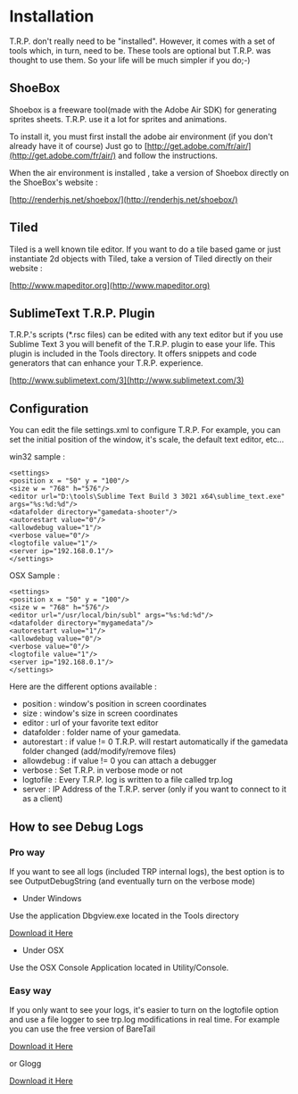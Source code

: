 
# Installation

T.R.P. don't really need to be "installed". However, it comes with a set of tools which, in turn, need to be. These tools are optional but T.R.P. was thought to use them. So your life will be much simpler if you do;-)


## ShoeBox


Shoebox is a freeware tool(made with the Adobe Air SDK) for generating sprites sheets.
T.R.P. use it a lot for sprites and animations.

To install it, you must first install the adobe air environment (if you don't already have it of course)
Just go to
[http://get.adobe.com/fr/air/](http://get.adobe.com/fr/air/)
and follow the instructions.

When the air environment is installed , take a version of Shoebox directly on the ShoeBox's website :

[http://renderhjs.net/shoebox/](http://renderhjs.net/shoebox/)


## Tiled

Tiled is a well known tile editor.
If you want to do a tile based game or just instantiate 2d objects with Tiled,
take a version of Tiled directly on their website :

[http://www.mapeditor.org](http://www.mapeditor.org)


## SublimeText T.R.P. Plugin

T.R.P.'s scripts (*.rsc files) can be edited with any text editor but if you use Sublime Text 3 you will benefit of the T.R.P. plugin to ease your life.
This plugin is included in the Tools directory.
It offers snippets and code generators that can enhance your T.R.P. experience.

[http://www.sublimetext.com/3](http://www.sublimetext.com/3)



## Configuration

You can edit the file settings.xml to configure T.R.P.
For example, you can set the initial position of the window, it's scale, the default text editor, etc...

win32 sample : 

	<settings>
	<position x = "50" y = "100"/>
	<size w = "768" h="576"/>
	<editor url="D:\tools\Sublime Text Build 3 3021 x64\sublime_text.exe" args="%s:%d:%d"/>
    <datafolder directory="gamedata-shooter"/>
	<autorestart value="0"/>
	<allowdebug value="1"/>
    <verbose value="0"/>
    <logtofile value="1"/>
    <server ip="192.168.0.1"/>
	</settings>

OSX Sample :

	<settings>
	<position x = "50" y = "100"/>
	<size w = "768" h="576"/>
	<editor url="/usr/local/bin/subl" args="%s:%d:%d"/>
    <datafolder directory="mygamedata"/>
	<autorestart value="1"/>
	<allowdebug value="0"/>    
    <verbose value="0"/>
    <logtofile value="1"/>
    <server ip="192.168.0.1"/>
	</settings>

Here are the different options available : 

* position      : window's position in screen coordinates
* size          : window's size in screen coordinates
* editor        : url of your favorite text editor
* datafolder    : folder name of your gamedata.
* autorestart   : if value != 0 T.R.P. will restart automatically if the gamedata folder changed (add/modify/remove files)
* allowdebug    : if value != 0 you can attach a debugger
* verbose       : Set T.R.P. in verbose mode or not
* logtofile     : Every T.R.P. log is written to a file called trp.log
* server        : IP Address of the T.R.P. server (only if you want to connect to it as a client)

## How to see Debug Logs

### Pro way

If you want to see all logs (included TRP internal logs), the best option is to
see OutputDebugString (and eventually turn on the verbose mode)


* Under Windows

Use the application Dbgview.exe located in the Tools directory

[Download it Here](http://technet.microsoft.com/en-us/sysinternals/bb896647.aspx)

* Under OSX

Use the OSX Console Application located in Utility/Console.

### Easy way

If you only want to see your logs, it's easier to turn on the logtofile option
and use a file logger to see trp.log modifications in real time.
For example you can use the free version of BareTail

[Download it Here](http://www.baremetalsoft.com/baretail/index.php)


or Glogg 


[Download it Here](http://glogg.bonnefon.org/)


